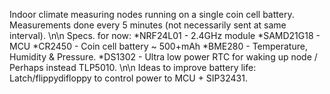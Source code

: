 Indoor climate measuring nodes running on a single coin cell battery. Measurements done every 5 minutes (not necessarily sent at same interval).
\n\n
Specs. for now:
*NRF24L01 - 2.4GHz module
*SAMD21G18 - MCU
*CR2450 - Coin cell battery ~ 500+mAh
*BME280 - Temperature, Humidity & Pressure.
*DS1302 - Ultra low power RTC for waking up node / Perhaps instead TLP5010.
\n\n
Ideas to improve battery life:
Latch/flippydifloppy to control power to MCU + SIP32431.

